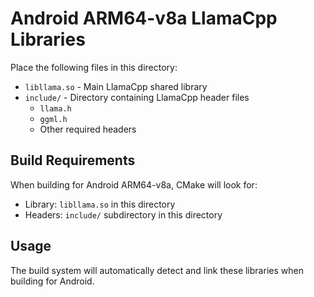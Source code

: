 # Android ARM64-v8a LlamaCpp Libraries

Place the following files in this directory:

- `libllama.so` - Main LlamaCpp shared library
- `include/` - Directory containing LlamaCpp header files
  - `llama.h`
  - `ggml.h`
  - Other required headers

## Build Requirements

When building for Android ARM64-v8a, CMake will look for:
- Library: `libllama.so` in this directory
- Headers: `include/` subdirectory in this directory

## Usage

The build system will automatically detect and link these libraries when building for Android. 